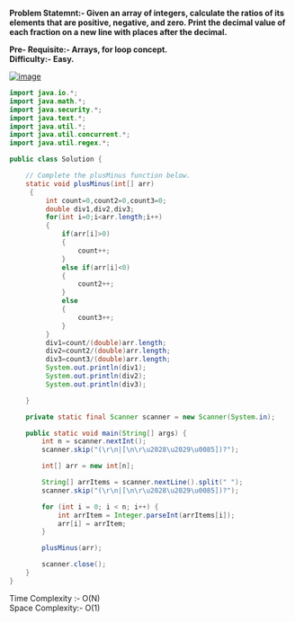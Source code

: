 **Problem Statemnt:- Given an array of integers, calculate the ratios of its elements that are positive, negative, and zero. Print the decimal value of each fraction on a new line with  places after the decimal.**

**Pre- Requisite:- Arrays, for loop concept.**  
**Difficulty:- Easy.**  

[![image](https://www.linkpicture.com/q/Plus-Minus.png)](https://www.linkpicture.com/view.php?img=LPic6325cab73cc871915219114)


```.java
import java.io.*;
import java.math.*;
import java.security.*;
import java.text.*;
import java.util.*;
import java.util.concurrent.*;
import java.util.regex.*;

public class Solution {

    // Complete the plusMinus function below.
    static void plusMinus(int[] arr)
     {
         int count=0,count2=0,count3=0;
         double div1,div2,div3; 
         for(int i=0;i<arr.length;i++)
         {
             if(arr[i]>0)
             {
                 count++;
             }
             else if(arr[i]<0)
             {
                 count2++;
             }
             else
             {
                 count3++;
             }
         }
         div1=count/(double)arr.length;
         div2=count2/(double)arr.length;
         div3=count3/(double)arr.length;
         System.out.println(div1);
         System.out.println(div2);
         System.out.println(div3);

    }

    private static final Scanner scanner = new Scanner(System.in);

    public static void main(String[] args) {
        int n = scanner.nextInt();
        scanner.skip("(\r\n|[\n\r\u2028\u2029\u0085])?");

        int[] arr = new int[n];

        String[] arrItems = scanner.nextLine().split(" ");
        scanner.skip("(\r\n|[\n\r\u2028\u2029\u0085])?");

        for (int i = 0; i < n; i++) {
            int arrItem = Integer.parseInt(arrItems[i]);
            arr[i] = arrItem;
        }

        plusMinus(arr);

        scanner.close();
    }
}

```
Time Complexity :- O(N)  
Space Complexity:- O(1)